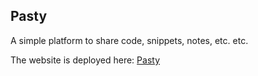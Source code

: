 ## Pasty

A simple platform to share code, snippets, notes, etc. etc.

The website is deployed here:
[Pasty](https://pasty.kumarvivek.tech)